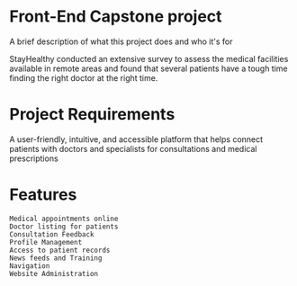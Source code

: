 # Front-End Capstone project

A brief description of what this project does and who it's for 

StayHealthy conducted an extensive survey to assess the medical facilities available in remote areas and found that several patients have a tough time finding the right doctor at the right time. 

# Project Requirements
A user-friendly, intuitive, and accessible platform that helps connect patients with doctors and specialists for consultations and medical prescriptions

# Features
    Medical appointments online  
    Doctor listing for patients
    Consultation Feedback
    Profile Management
    Access to patient records
    News feeds and Training
    Navigation
    Website Administration





